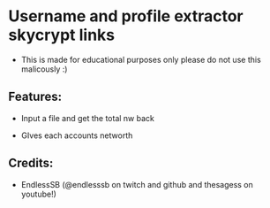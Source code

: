 # Username and profile extractor skycrypt links


- This is made for educational purposes only please do not use this malicously :)


## Features:

- Input a file and get the total nw back

- GIves each accounts networth


## Credits:

- EndlessSB (@endlesssb on twitch and github and thesagess on youtube!)
